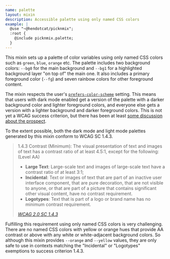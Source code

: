 ```yaml
---
name: palette
layout: mixin
description: Accessible palette using only named CSS colors
example: |
  @use "~@hendotcat/picknmix";
  :root {
    @include picknmix.palette;
  }
---
```


This mixin sets up a palette of color variables using only named CSS colors
such as `green`, `blue`, `orange` etc. The palette includes two background
colors: `--bg0` for the main background and `--bg1` for a highlighted
background layer "on top of" the main one. It also includes a primary
foreground color (`--fg`) and seven rainbow colors for other foreground
content.

The mixin respects the user's [`prefers-color-scheme`][prefers-color-scheme] setting. This means that
users with dark mode enabled get a version of the palette with a darker
background color and lighter foreground colors, and everyone else gets a
version with a lighter background and darker foreground colors. This is not yet
a WCAG success criterion, but there has been at least [some discussion about the
prospect][w3c/wcag#1074].

To the extent possible, both the dark mode and light mode palettes generated by
this mixin conform to WCAG SC 1.4.3.

<blockquote>
  <p>
    1.4.3 Contrast (Minimum): The visual presentation of text and images of
    text has a contrast ratio of at least 4.5:1, except for the following:
    (Level AA)
  </p>
  <ul>
    <li>
      <strong>Large Text</strong>:
      Large-scale text and images of large-scale text have a contrast ratio of
      at least 3:1;
    </li>
    <li>
      <strong>Incidental</strong>:
      Text or images of text that are part of an inactive user interface
      component, that are pure decoration, that are not visible to anyone, or
      that are part of a picture that contains significant other visual
      content, have no contrast requirement.
    </li>
    <li>
      <strong>Logotypes</strong>:
      Text that is part of a logo or brand name has no minimum contrast
      requirement.
    </li>
  </ul>
  <footer>
    <cite>
      <a href="https://www.w3.org/TR/UNDERSTANDING-WCAG20/visual-audio-contrast-contrast.html">
        WCAG 2.0 SC 1.4.3
      </a>
    </cite>
  </footer>
</blockquote>

Fulfilling this requirement using only named CSS colors is very challenging.
There are no named CSS colors with yellow or orange hues that provide AA
contrast or above with any white or white-adjacent background colors. So
although this mixin provides `--orange` and `--yellow` values, they are only
safe to use in contexts matching the "Incidental" or "Logotypes" exemptions to
success criterion 1.4.3.

[WCAG SC 1.4.3]: https://www.w3.org/TR/UNDERSTANDING-WCAG20/visual-audio-contrast-contrast.html
[prefers-color-scheme]: https://developer.mozilla.org/en-US/docs/Web/CSS/@media/prefers-color-scheme
[w3c/wcag#1074]: https://github.com/w3c/wcag/issues/1074

